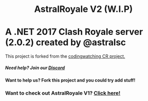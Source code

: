 # <p align="center">AstralRoyale V2 (W.I.P)</p>

# A .NET 2017 Clash Royale server (2.0.2) created by @astralsc
This project is forked from the [codingwatching CR project.](https://github.com/codingwatching/Clash-Royale-Server)

##### Need help? Join our [Discord](https://discord.gg/mUredE6CTU)
#### Want to help us? Fork this project and you could try add stuff!

### Want to check out AstralRoyale V1? [Click here!](https://github.com/fdz6/AstralRoyale)
